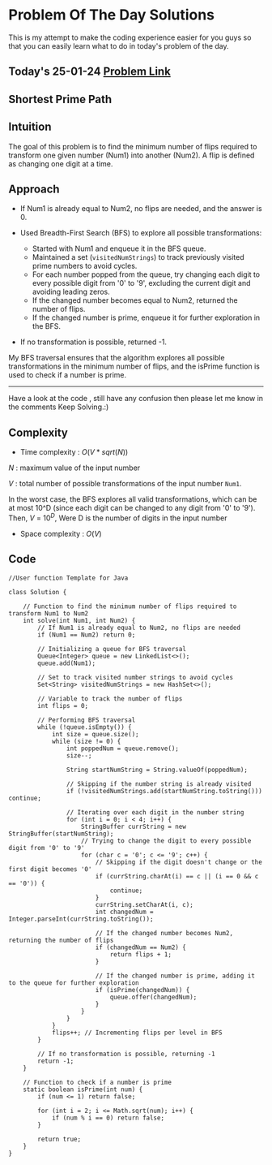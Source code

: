 # Problem Of The Day Solutions

This is my attempt to make the coding experience easier for you guys so that you can easily learn what to do in today's problem of the day.

## Today's 25-01-24 [Problem Link](https://www.geeksforgeeks.org/problems/shortest-prime-path--141631/1)
## Shortest Prime Path

## Intuition

The goal of this problem is to find the minimum number of flips required to transform one given number (Num1) into another (Num2). A flip is defined as changing one digit at a time.


## Approach

- If Num1 is already equal to Num2, no flips are needed, and the answer is 0.

- Used Breadth-First Search (BFS) to explore all possible transformations:
    - Started with Num1 and enqueue it in the BFS queue.
    - Maintained a set (`visitedNumStrings`) to track previously visited prime numbers to avoid cycles.
    - For each number popped from the queue, try changing each digit to every possible digit from '0' to '9', excluding the current digit and avoiding leading zeros.
    - If the changed number becomes equal to Num2, returned the number of flips.
    - If the changed number is prime, enqueue it for further exploration in the BFS.

- If no transformation is possible, returned -1.

My BFS traversal ensures that the algorithm explores all possible transformations in the minimum number of flips, and the isPrime function is used to check if a number is prime.

---
Have a look at the code , still have any confusion then please let me know in the comments
Keep Solving.:)

## Complexity
- Time complexity : $O(V * sqrt(N))$
<!-- Add your time complexity here, e.g. $$O())$$ -->
$N$ : maximum value of the input number

$V$ :  total number of possible transformations of the input number `Num1`. 

In the worst case, the BFS explores all valid transformations, which can be at most 10^D (since each digit can be changed to any digit from '0' to '9'). Then, $V$ = $10^D$, Were D is the number of digits in the input number 

- Space complexity : $O(V)$
<!-- Add your space complexity here, e.g. $$O(n)$$ -->

## Code 
```
//User function Template for Java

class Solution {
    
    // Function to find the minimum number of flips required to transform Num1 to Num2
    int solve(int Num1, int Num2) {
        // If Num1 is already equal to Num2, no flips are needed
        if (Num1 == Num2) return 0;

        // Initializing a queue for BFS traversal
        Queue<Integer> queue = new LinkedList<>();
        queue.add(Num1);

        // Set to track visited number strings to avoid cycles
        Set<String> visitedNumStrings = new HashSet<>();

        // Variable to track the number of flips
        int flips = 0;

        // Performing BFS traversal
        while (!queue.isEmpty()) {
            int size = queue.size();
            while (size != 0) {
                int poppedNum = queue.remove();
                size--;

                String startNumString = String.valueOf(poppedNum);

                // Skipping if the number string is already visited
                if (!visitedNumStrings.add(startNumString.toString())) continue;

                // Iterating over each digit in the number string
                for (int i = 0; i < 4; i++) {
                    StringBuffer currString = new StringBuffer(startNumString);
                    // Trying to change the digit to every possible digit from '0' to '9'
                    for (char c = '0'; c <= '9'; c++) {
                        // Skipping if the digit doesn't change or the first digit becomes '0'
                        if (currString.charAt(i) == c || (i == 0 && c == '0')) {
                            continue;
                        }
                        currString.setCharAt(i, c);
                        int changedNum = Integer.parseInt(currString.toString());

                        // If the changed number becomes Num2, returning the number of flips
                        if (changedNum == Num2) {
                            return flips + 1;
                        }

                        // If the changed number is prime, adding it to the queue for further exploration
                        if (isPrime(changedNum)) {
                            queue.offer(changedNum);
                        }
                    }
                }
            }
            flips++; // Incrementing flips per level in BFS
        }

        // If no transformation is possible, returning -1
        return -1;
    }

    // Function to check if a number is prime
    static boolean isPrime(int num) {
        if (num <= 1) return false;

        for (int i = 2; i <= Math.sqrt(num); i++) {
            if (num % i == 0) return false;
        }

        return true;
    }
}

```

